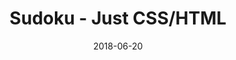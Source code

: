 ---
title: 'Sudoku - Just CSS/HTML'
description: 'Complete a sudoku puzzle without Javascript or server-side interaction.'
gametype: 'hard'
gameid: 50
date: 2018-06-20
tags: []
draft: false
type: 'games'
num19: [{'idx':1,'arr1':[1,2,3,4,5,6,7,8,9],'arr2':[1,2,3,4,5,6,7,8,9]},{'idx':2,'arr1':[1,2,3,4,5,6,7,8,9],'arr2':[1,2,3,4,5,6,7,8,9]},{'idx':3,'arr1':[1,2,3,4,5,6,7,8,9],'arr2':[1,2,3,4,5,6,7,8,9]},{'idx':4,'arr1':[1,2,3,4,5,6,7,8,9],'arr2':[1,2,3,4,5,6,7,8,9]},{'idx':5,'arr1':[1,2,3,4,5,6,7,8,9],'arr2':[1,2,3,4,5,6,7,8,9]},{'idx':6,'arr1':[1,2,3,4,5,6,7,8,9],'arr2':[1,2,3,4,5,6,7,8,9]},{'idx':7,'arr1':[1,2,3,4,5,6,7,8,9],'arr2':[1,2,3,4,5,6,7,8,9]},{'idx':8,'arr1':[1,2,3,4,5,6,7,8,9],'arr2':[1,2,3,4,5,6,7,8,9]},{'idx':9,'arr1':[1,2,3,4,5,6,7,8,9],'arr2':[1,2,3,4,5,6,7,8,9]}]
puzzle: [[0, 5, 0, 0, 4, 0, 0, 0, 0], [0, 1, 4, 0, 0, 5, 2, 0, 0], [0, 0, 0, 3, 0, 0, 4, 0, 0], [0, 0, 2, 0, 8, 4, 0, 0, 3], [3, 0, 0, 5, 0, 7, 0, 0, 2], [4, 0, 0, 6, 2, 0, 1, 0, 0], [0, 0, 1, 0, 0, 9, 0, 0, 0], [0, 0, 6, 1, 0, 0, 3, 8, 0], [0, 0, 0, 0, 6, 0, 0, 1, 0]]
layout: 'sudokucssstatic'
---